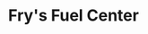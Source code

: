 ---
title: "Fry's Fuel Center"
url: /tempe/frys-fuel-center-east-baseline-road/
shop: convenience
---
